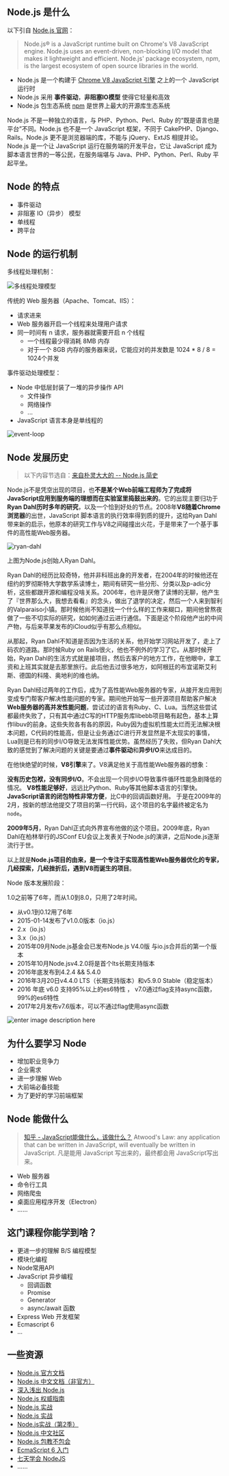 ## Node.js 是什么

以下引自 [Node.js 官网](https://nodejs.org/en/)：


> Node.js® is a JavaScript runtime built on Chrome's V8 JavaScript engine.
> Node.js uses an event-driven, non-blocking I/O model that makes it lightweight and efficient.
> Node.js' package ecosystem, npm, is the largest ecosystem of open source libraries in the world.


- Node.js 是一个构建于 [Chrome V8 JavaScript 引擎](https://zh.wikipedia.org/wiki/V8_(JavaScript%E5%BC%95%E6%93%8E)) 之上的一个 JavaScript 运行时
- Node.js 采用 **事件驱动**，**非阻塞IO模型** 使得它轻量和高效
- Node.js 包生态系统 [npm](https://www.npmjs.com/) 是世界上最大的开源库生态系统

Node.js 不是一种独立的语言，与 PHP、Python、Perl、Ruby 的“既是语言也是平台”不同。Node.js 也不是一个 JavaScript 框架，不同于 CakePHP、Django、Rails。Node.js 更不是浏览器端的库，不能与 jQuery、ExtJS 相提并论。Node.js 是一个让 JavaScript 运行在服务端的开发平台，它让 JavaScript 成为脚本语言世界的一等公民，在服务端堪与 Java、PHP、Python、Perl、Ruby 平起平坐。

## Node 的特点

- 事件驱动
- 非阻塞 IO（异步） 模型
- 单线程
- 跨平台



## Node 的运行机制

多线程处理机制：

![多线程处理模型](./assets/多线程处理模型.jpg)

传统的 Web 服务器（Apache、Tomcat、IIS）：

- 请求进来
- Web 服务器开启一个线程来处理用户请求
- 同一时间有 n 请求，服务器就需要开启 n 个线程
  - 一个线程最少得消耗 8MB 内存
  - 对于一个 8GB 内存的服务器来说，它能应对的并发数是 1024 * 8 / 8 = 1024个并发



事件驱动处理模型：

- Node 中低层封装了一堆的异步操作 API
  - 文件操作
  - 网络操作
  - ...
- JavaScript 语言本身是单线程的

![event-loop](./assets/eventloop.jpg)

## Node 发展历史

> 以下内容节选自：[来自朴灵大大的 -- Node.js 简史](https://cnodejs.org/topic/555d3d54e684c4c8088a0d78)

Node.js不是凭空出现的项目，也**不是某个Web前端工程师为了完成将JavaScript应用到服务端的理想而在实验室里捣鼓出来的**。它的出现主要归功于**Ryan Dahl历时多年的研究**，以及一个恰到好处的节点。2008年**V8随着Chrome浏览器**的出世，JavaScript 脚本语言的执行效率得到质的提升，这给Ryan Dahl带来新的启示，他原本的研究工作与V8之间碰撞出火花，于是带来了一个基于事件的高性能Web服务器。

![ryan-dahl](./assets/ryandahl.jpg)

上图为Node.js创始人Ryan Dahl。

Ryan Dahl的经历比较奇特，他并非科班出身的开发者，在2004年的时候他还在纽约的罗彻斯特大学数学系读博士，期间有研究一些分形、分类以及p-adic分析，这些都跟开源和编程没啥关系。2006年，也许是厌倦了读博的无聊，他产生了『世界那么大，我想去看看』的念头，做出了退学的决定，然后一个人来到智利的Valparaiso小镇。那时候他尚不知道找一个什么样的工作来糊口，期间他曾熬夜做了一些不切实际的研究，如如何通过云进行通信。下面是这个阶段他产出的中间产物，与后来苹果发布的iCloud似乎有那么点相似。

从那起，Ryan Dahl不知道是否因为生活的关系，他开始学习网站开发了，走上了码农的道路。那时候Ruby on Rails很火，他也不例外的学习了它。从那时候开始，Ryan Dahl的生活方式就是接项目，然后去客户的地方工作，在他眼中，拿工资和上班其实就是去那里旅行。此后他去过很多地方，如阿根廷的布宜诺斯艾利斯、德国的科隆、奥地利的维也纳。

Ryan Dahl经过两年的工作后，成为了高性能Web服务器的专家，从接开发应用到变成专门帮客户解决性能问题的专家。期间他开始写一些开源项目帮助客户解决**Web服务器的高并发性能问题**，尝试过的语言有Ruby、C、Lua。当然这些尝试都最终失败了，只有其中通过C写的HTTP服务库libebb项目略有起色，基本上算作libuv的前身。这些失败各有各的原因，Ruby因为虚拟机性能太烂而无法解决根本问题，C代码的性能高，但是让业务通过C进行开发显然是不太现实的事情，Lua则是已有的同步I/O导致无法发挥性能优势。虽然经历了失败，但Ryan Dahl大致的感觉到了解决问题的关键是要通过**事件驱动**和**异步I/O**来达成目的。

在他快绝望的时候，**V8引擎**来了。V8满足他关于高性能Web服务器的想象：

**没有历史包袱，没有同步I/O**。不会出现一个同步I/O导致事件循环性能急剧降低的情况。
**V8性能足够好**，远远比Python、Ruby等其他脚本语言的引擎快。
**JavaScript语言的闭包特性非常方便**，比C中的回调函数好用。
于是在2009年的2月，按新的想法他提交了项目的第一行代码，这个项目的名字最终被定名为 `node`。

**2009年5月**，Ryan Dahl正式向外界宣布他做的这个项目。2009年底，Ryan Dahl在柏林举行的JSConf EU会议上发表关于Node.js的演讲，之后Node.js逐渐流行于世。

以上就是**Node.js项目的由来，是一个专注于实现高性能Web服务器优化的专家，几经探索，几经挫折后，遇到V8而诞生的项目**。



Node 版本发展阶段：

1.0之前等了6年，而从1.0到8.0，只用了2年时间。

- 从v0.1到0.12用了6年
- 2015-01-14发布了v1.0.0版本（io.js）
- 2.x（io.js）
- 3.x（io.js）
- 2015年09月Node.js基金会已发布Node.js V4.0版 与io.js合并后的第一个版本
- 2015年10月Node.jsv4.2.0将是首个lts长期支持版本
- 2016年底发布到4.2.4 && 5.4.0
- 2016年3月20日v4.4.0 LTS（长期支持版本）和v5.9.0 Stable（稳定版本）
- 2016 年底 v6.0 支持95%以上的es6特性 ， v7.0通过flag支持async函数，99%的es6特性
- 2017年2月发布v7.6版本，可以不通过flag使用async函数

![enter image description here](./assets/489283f0-1b98-11e7-a4a6-57c560a3eb5c.png)

## 为什么要学习 Node

- 增加职业竞争力
- 企业需求
- 进一步理解 Web
- 大前端必备技能
- 为了更好的学习前端框架

## Node 能做什么

> [知乎 - JavaScript能做什么，该做什么？](https://www.zhihu.com/question/20796866)
> Atwood's Law: any application that can be written in JavaScript, will eventually be written in JavaScript.
> 凡是能用 JavaScript 写出来的，最终都会用 JavaScript写出来。

- Web 服务器
- 命令行工具
- 网络爬虫
- 桌面应用程序开发（Electron）
- ......

## 这门课程你能学到啥？

- 更进一步的理解 B/S 编程模型
- 模块化编程
- Node常用API
- JavaScript 异步编程
  + 回调函数
  + Promise
  + Generator
  + async/await 函数
- Express Web 开发框架
- Ecmascript 6
- ...

## 一些资源

- [Node.js 官方文档](https://nodejs.org/en/docs/)
- [Node.js 中文文档（非官方）](http://nodejs.cn/)
- [深入浅出 Node.js](https://read.douban.com/ebook/12053349/)
- [Node.js 权威指南](https://book.douban.com/subject/25892704/)
- [Node.js 实战](https://book.douban.com/subject/25870705/)
- [Node.js 实战](https://book.douban.com/subject/25867920/)
- [Node.js实战（第2季）](https://book.douban.com/subject/26642320/)
- [Node.js 中文社区](http://cnodejs.org/)
- [Node.js 包教不包会](https://github.com/alsotang/node-lessons)
- [EcmaScript 6 入门](http://es6.ruanyifeng.com/)
- [七天学会 NodeJS](https://github.com/nqdeng/7-days-nodejs)
- ......
